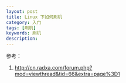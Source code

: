 ```yaml
---
layout: post
title: Linux 下如何刷机
category: 入门
tags: [刷机]
keywords: 刷机
description: 
---
```


参考：

1. http://cn.radxa.com/forum.php?mod=viewthread&tid=66&extra=page%3D1